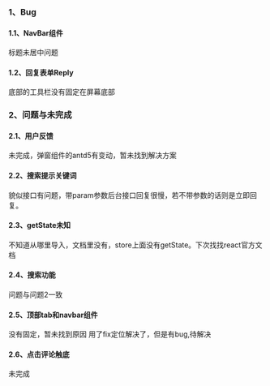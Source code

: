 ### 1、Bug
#### 1.1、NavBar组件
标题未居中问题

#### 1.2、回复表单Reply
底部的工具栏没有固定在屏幕底部


### 2、问题与未完成
#### 2.1、用户反馈

未完成，弹窗组件的antd5有变动，暂未找到解决方案

#### 2.2、搜索提示关键词

貌似接口有问题，带param参数后台接口回复很慢，若不带参数的话则是立即回复。

#### 2.3、getState未知
不知道从哪里导入，文档里没有，store上面没有getState。下次找找react官方文档

#### 2.4、搜索功能
问题与问题2一致

#### 2.5、顶部tab和navbar组件
没有固定，暂未找到原因
用了fix定位解决了，但是有bug,待解决

#### 2.6、点击评论触底
未完成


